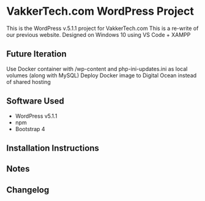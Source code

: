 # VakkerTech.com WordPress Project

This is the WordPress v.5.1.1 project for VakkerTech.com
This is a re-write of our previous website.
Designed on Windows 10 using VS Code + XAMPP

## Future Iteration

Use Docker container with /wp-content and php-ini-updates.ini as local volumes (along with MySQL)
Deploy Docker image to Digital Ocean instead of shared hosting

## Software Used

- WordPress v5.1.1
- npm
- Bootstrap 4

## Installation Instructions

## Notes

## Changelog